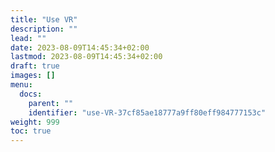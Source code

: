 ```yaml
---
title: "Use VR"
description: ""
lead: ""
date: 2023-08-09T14:45:34+02:00
lastmod: 2023-08-09T14:45:34+02:00
draft: true
images: []
menu:
  docs:
    parent: ""
    identifier: "use-VR-37cf85ae18777a9ff80eff984777153c"
weight: 999
toc: true
---
```

